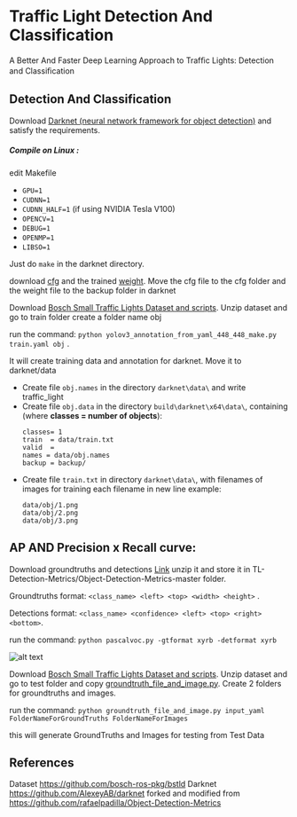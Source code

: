 # Traffic Light Detection And Classification
A Better And Faster Deep Learning Approach to Trafﬁc Lights: Detection and Classiﬁcation

## Detection And Classification

Download [Darknet (neural network framework for object detection)](https://github.com/AlexeyAB/darknet) and satisfy the requirements.

##### Compile on Linux :
edit Makefile
  * `GPU=1`
  * `CUDNN=1`
  * `CUDNN_HALF=1` (if using NVIDIA Tesla V100)
  * `OPENCV=1` 
  * `DEBUG=1`
  * `OPENMP=1` 
  * `LIBSO=1`
  
Just do `make` in the darknet directory.

download [cfg](https://drive.google.com/open?id=1s-PGEHxfjsPDdL9rLTyh3MaEeRnRFiOn) and the trained [weight](https://drive.google.com/open?id=1LnzLB9daUyPD6B3QuMUU-CFaXCJDFjtA). Move the cfg file to the cfg folder and the weight file to the backup folder in darknet

Download [Bosch Small Traffic Lights Dataset and scripts](https://github.com/bosch-ros-pkg/bstld). Unzip dataset and go to train folder create a folder name obj

run the command: `python yolov3_annotation_from_yaml_448_448_make.py train.yaml obj` .

It will create training data and annotation for darknet. Move it to darknet/data

* Create file `obj.names` in the directory `darknet\data\` and write traffic_light
* Create file `obj.data` in the directory `build\darknet\x64\data\`, containing (where **classes = number of objects**):
  ```
  classes= 1
  train  = data/train.txt
  valid  = 
  names = data/obj.names
  backup = backup/
  ```
* Create file `train.txt` in directory `darknet\data\`, with filenames of images for training each filename in new line example:
  ```
  data/obj/1.png
  data/obj/2.png
  data/obj/3.png
  ```


## AP AND Precision x Recall curve:
Download groundtruths and detections [Link](https://drive.google.com/file/d/1KZBb6pCyMLO757g5WV_ADTFtwGaW3bT8/view?usp=sharing)
unzip it and store it in TL-Detection-Metrics/Object-Detection-Metrics-master folder.

Groundtruths format: `<class_name> <left> <top> <width> <height>` .

Detections format: `<class_name> <confidence> <left> <top> <right> <bottom>`.

run the command: `python pascalvoc.py -gtformat xyrb -detformat xyrb`

![alt text](https://github.com/nafis00141/TL-Detection-And-Classification/blob/master/images%20for%20readme/map.PNG)

Download [Bosch Small Traffic Lights Dataset and scripts](https://github.com/bosch-ros-pkg/bstld). Unzip dataset and go to test folder and copy [groundtruth_file_and_image.py](https://github.com/nafis00141/TL-Detection-And-Classification/blob/master/groundtruth_file_and_image.py). Create 2 folders for groundtruths and images.  

run the command: `python groundtruth_file_and_image.py input_yaml FolderNameForGroundTruths FolderNameForImages`

this will generate GroundTruths and Images for testing from Test Data


## References
Dataset https://github.com/bosch-ros-pkg/bstld
Darknet https://github.com/AlexeyAB/darknet
forked and modified from https://github.com/rafaelpadilla/Object-Detection-Metrics
